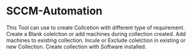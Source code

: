 # SCCM-Automation
This Tool can use to create Collcetion with different type of requirement.
Create a Blank colelction or add machines during collection created.
Add machines to existing collection.
Incule or Exclude colelction in existing or new Collection.
Create collection with Software installed.
